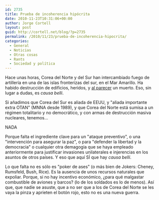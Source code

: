 ```yaml
---
id: 2735
title: Prueba de incoherencia hipócrita
date: 2010-11-23T10:31:06+00:00
author: Jorge Cortell
layout: post
guid: http://cortell.net/blog/?p=2735
permalink: /2010/11/23/prueba-de-incoherencia-hipocrita/
categories:
  - General
  - Noticias
  - Otras cosas
  - Rants
  - Sociedad y polí­tica
---
```

Hace unas horas, Corea del Norte y del Sur han intercambiado fuego de artillería en una de las islas fronterizas del sur, en el Mar Amarillo. Ha habido destrucción de edificios, heridos, y <a title="http://www.elpais.com/articulo/internacional/soldado/muere/ataque/Corea/Norte/isla/surcoreana/elpepuint/20101123elpepuint_8/Tes" href="http://www.elpais.com/articulo/internacional/soldado/muere/ataque/Corea/Norte/isla/surcoreana/elpepuint/20101123elpepuint_8/Tes" target="_blank">al parecer</a> un muerto. Eso, sin lugar a dudas, es _causa belli_.

Si añadimos que Corea del Sur es aliada de EEUU, y "aliada importante extra OTAN" (MNNA desde 1989), y que Corea del Norte está sumisa a un régimen totalitario y no democrático, y con armas de destrucción masiva nucleares, tenemos...

NADA

Porque falta el ingrediente clave para un "ataque preventivo", o una "intervención para asegurar la paz", o para "defender la libertad y la democracia" o cualquier otra demagogia que se haya empleado anteriormente para justificar invasiones unilaterales e injerencias en los asuntos de otros países. Y eso que aquí SÍ que hay _causa belli_.

Lo que falta no es sólo es "poker de ases" (o más bien de Jokers: Cheney, Rumsfeld, Bush, Rice). Es la ausencia de unos recursos naturales que expoliar. Porque, si no hay incentivo económico, ¿para qué malgastar combustible de aviones y barcos? (lo de los soldados es lo de menos). Así que, que nadie se asuste, que a no ser que a los de Corea del Norte se les vaya la pinza y aprieten el botón rojo, esto no es una nueva guerra.